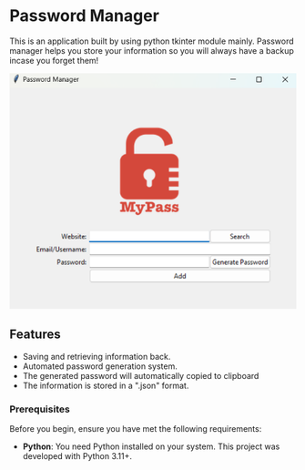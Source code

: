 # Password Manager

This is an application built by using python tkinter module mainly. Password manager helps you store your information so you will always have a backup incase you forget them!

<img src="./password-manager-overview.png">

## Features

- Saving and retrieving information back.
- Automated password generation system.
- The generated password will automatically copied to clipboard
- The information is stored in a ".json" format.


### Prerequisites

Before you begin, ensure you have met the following requirements:

- **Python**: You need Python installed on your system. This project was developed with Python 3.11+.
